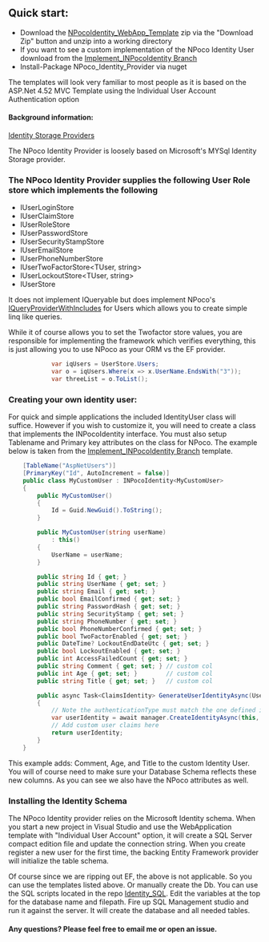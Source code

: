 ## Quick start:
* Download the [NPocoIdentity_WebApp_Template](https://github.com/pacal/NPocoIdentity_WebApp_Template) zip via the "Download Zip" button and unzip into a working directory
* If you want to see a custom implementation of the NPoco Identity User download from the [Implement_INPocoIdentity Branch](https://github.com/pacal/NPocoIdentity_WebApp_Template/tree/Implement_INPocoIdentity)
* Install-Package NPoco_Identity_Provider via nuget

The templates will look very familiar to most people as it is based on the ASP.Net 4.52 MVC Template using the Individual User Account Authentication option

#### Background information:
[Identity Storage Providers](http://www.asp.net/identity/overview/extensibility/overview-of-custom-storage-providers-for-aspnet-identity)

The NPoco Identity Provider is loosely based on Microsoft's MYSql Identity Storage provider.

### The NPoco Identity Provider supplies the following User Role store which implements the following
* IUserLoginStore<TUser>
* IUserClaimStore<TUser>
* IUserRoleStore<TUser>
* IUserPasswordStore<TUser>
* IUserSecurityStampStore<TUser>
* IUserEmailStore<TUser>
* IUserPhoneNumberStore<TUser>
* IUserTwoFactorStore<TUser, string>
* IUserLockoutStore<TUser, string>
* IUserStore<TUser>

It does not implement IQueryable but does implement NPoco's [IQueryProviderWithIncludes](https://github.com/schotime/NPoco/wiki/Query-List) for Users which allows you to create simple linq like queries. 

While it of course allows you to set the Twofactor store values, you are responsible for implementing the framework which verifies everything, this is just allowing you to use NPoco as your ORM vs the EF provider.

```C#
            var iqUsers = UserStore.Users;
            var o = iqUsers.Where(x => x.UserName.EndsWith("3"));
            var threeList = o.ToList();
```
 
   
### Creating your own identity user:
 For quick and simple applications the included IdentityUser class will suffice. However if you wish to customize it, you will need to create a class that implements the INPocoIdentity<T> interface. You must also setup Tablename and Primary key attributes on the class for NPoco. The example below is taken from the [Implement_INPocoIdentity Branch](https://github.com/pacal/NPocoIdentity_WebApp_Template/tree/Implement_INPocoIdentity) template.

```C#
    [TableName("AspNetUsers")]
    [PrimaryKey("Id", AutoIncrement = false)]
    public class MyCustomUser : INPocoIdentity<MyCustomUser>
    {
        public MyCustomUser()
        {
            Id = Guid.NewGuid().ToString();
        }

        public MyCustomUser(string userName)
            : this()
        {
            UserName = userName;
        }

        public string Id { get; }
        public string UserName { get; set; }
        public string Email { get; set; }
        public bool EmailConfirmed { get; set; }
        public string PasswordHash { get; set; }
        public string SecurityStamp { get; set; }
        public string PhoneNumber { get; set; }
        public bool PhoneNumberConfirmed { get; set; }
        public bool TwoFactorEnabled { get; set; }
        public DateTime? LockoutEndDateUtc { get; set; }
        public bool LockoutEnabled { get; set; }
        public int AccessFailedCount { get; set; }
        public string Comment { get; set; } // custom col
        public int Age { get; set; }        // custom col
        public string Title { get; set; }   // custom col

        public async Task<ClaimsIdentity> GenerateUserIdentityAsync(UserManager<MyCustomUser> manager)
        {            
            // Note the authenticationType must match the one defined in CookieAuthenticationOptions.AuthenticationType
            var userIdentity = await manager.CreateIdentityAsync(this, DefaultAuthenticationTypes.ApplicationCookie);
            // Add custom user claims here
            return userIdentity;
        }
    }
```
This example adds: Comment, Age, and Title to the custom Identity User. You will of course need to make sure your Database Schema reflects these new columns. 
As you can see we also have the NPoco attributes as well.

### Installing the Identity Schema
The NPoco Identity provider relies on the Microsoft Identity schema. When you start a new project in Visual Studio and use the WebApplication template with "Individual User Account" option, it will create a SQL Server compact edition file and update the connection string. When you create register a new user for the first time, the backing Entity Framework provider will initialize the table schema. 

Of course since we are ripping out EF, the above is not applicable. So you can use the templates listed above. Or manually create the Db.
You can use the SQL scripts located in the repo [Identity_SQL](https://github.com/pacal/Identity_SQL "Identity_SQL creation scripts"). Edit the variables at the top for the database name and filepath. Fire up SQL Management studio and run it against the server. It will create the database and all needed tables.

#### Any questions? Please feel free to email me or open an issue.

